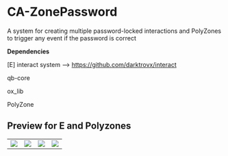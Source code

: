 # CA-ZonePassword
A system for creating multiple password-locked interactions and PolyZones to trigger any event if the password is correct

**Dependencies**

[E] interact system --> https://github.com/darktrovx/interact

qb-core

ox_lib

PolyZone

## Preview for E and Polyzones

<center>
    <table>
    <tr>
      <td align="center">
            <img src="https://www2.0zz0.com/2025/02/10/20/306592653.png" />
        </td>
        <td align="center">
            <img src="https://www2.0zz0.com/2025/02/10/13/241781325.png" />
        </td>
        <td align="center">
            <img src="https://www2.0zz0.com/2025/02/10/13/839705012.png" />
        </td>
      <td align="center">
            <img src="https://www2.0zz0.com/2025/02/10/13/937220376.png" />
        </td>
    </tr>
    </table>
</center>
